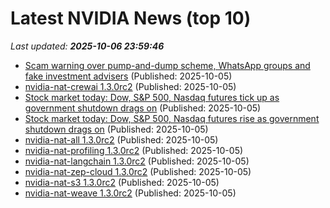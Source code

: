 # Latest NVIDIA News (top 10)
_Last updated: **2025-10-06 23:59:46**_

- [Scam warning over pump-and-dump scheme, WhatsApp groups and fake investment advisers](https://www.nzherald.co.nz/business/personal-finance/investment/scam-warning-over-pump-and-dump-scheme-whatsapp-groups-and-fake-investment-advisers/MKJWZXC5YJAALMSGQJ3WL7UCOI/) (Published: 2025-10-05)
- [nvidia-nat-crewai 1.3.0rc2](https://pypi.org/project/nvidia-nat-crewai/1.3.0rc2/) (Published: 2025-10-05)
- [Stock market today: Dow, S&P 500, Nasdaq futures tick up as government shutdown drags on](https://finance.yahoo.com/news/live/stock-market-today-dow-sp-500-nasdaq-futures-tick-up-as-government-shutdown-drags-on-232706734.html) (Published: 2025-10-05)
- [Stock market today: Dow, S&P 500, Nasdaq futures rise as government shutdown drags on](https://finance.yahoo.com/news/live/stock-market-today-dow-sp-500-nasdaq-futures-rise-as-government-shutdown-drags-on-232706218.html) (Published: 2025-10-05)
- [nvidia-nat-all 1.3.0rc2](https://pypi.org/project/nvidia-nat-all/1.3.0rc2/) (Published: 2025-10-05)
- [nvidia-nat-profiling 1.3.0rc2](https://pypi.org/project/nvidia-nat-profiling/1.3.0rc2/) (Published: 2025-10-05)
- [nvidia-nat-langchain 1.3.0rc2](https://pypi.org/project/nvidia-nat-langchain/1.3.0rc2/) (Published: 2025-10-05)
- [nvidia-nat-zep-cloud 1.3.0rc2](https://pypi.org/project/nvidia-nat-zep-cloud/1.3.0rc2/) (Published: 2025-10-05)
- [nvidia-nat-s3 1.3.0rc2](https://pypi.org/project/nvidia-nat-s3/1.3.0rc2/) (Published: 2025-10-05)
- [nvidia-nat-weave 1.3.0rc2](https://pypi.org/project/nvidia-nat-weave/1.3.0rc2/) (Published: 2025-10-05)
